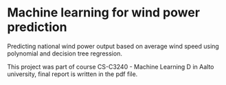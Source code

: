 # Machine learning for wind power prediction
Predicting national wind power output based on average wind speed using polynomial and decision tree regression.

This project was part of course CS-C3240 - Machine Learning D in Aalto university, final report is written in the pdf file.
